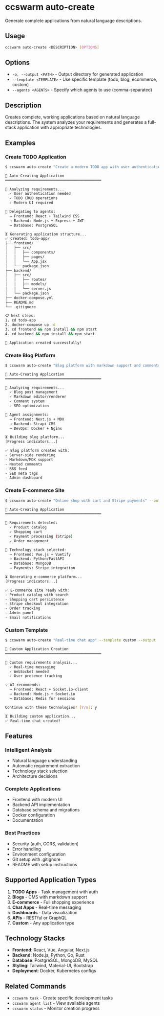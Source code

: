 # ccswarm auto-create

Generate complete applications from natural language descriptions.

## Usage
```bash
ccswarm auto-create <DESCRIPTION> [OPTIONS]
```

## Options
- `-o, --output <PATH>` - Output directory for generated application
- `--template <TEMPLATE>` - Use specific template (todo, blog, ecommerce, custom)
- `--agents <AGENTS>` - Specify which agents to use (comma-separated)

## Description
Creates complete, working applications based on natural language descriptions. The system analyzes your requirements and generates a full-stack application with appropriate technologies.

## Examples

### Create TODO Application
```bash
$ ccswarm auto-create "Create a modern TODO app with user authentication" --output ./todo-app

🚀 Auto-Creating Application
════════════════════════════════════════════

📝 Analyzing requirements...
  ✓ User authentication needed
  ✓ TODO CRUD operations
  ✓ Modern UI required

🤖 Delegating to agents:
  → Frontend: React + Tailwind CSS
  → Backend: Node.js + Express + JWT
  → Database: PostgreSQL

⏳ Generating application structure...
✅ Created: todo-app/
├── frontend/
│   ├── src/
│   │   ├── components/
│   │   ├── pages/
│   │   └── App.jsx
│   └── package.json
├── backend/
│   ├── src/
│   │   ├── routes/
│   │   ├── models/
│   │   └── server.js
│   └── package.json
├── docker-compose.yml
├── README.md
└── .gitignore

📋 Next steps:
1. cd todo-app
2. docker-compose up -d
3. cd frontend && npm install && npm start
4. cd backend && npm install && npm start

🎉 Application created successfully!
```

### Create Blog Platform
```bash
$ ccswarm auto-create "Blog platform with markdown support and comments" --output ./my-blog

🚀 Auto-Creating Application
════════════════════════════════════════════

📝 Analyzing requirements...
  ✓ Blog post management
  ✓ Markdown editor/renderer
  ✓ Comment system
  ✓ SEO optimization

🤖 Agent assignments:
  → Frontend: Next.js + MDX
  → Backend: Strapi CMS
  → DevOps: Docker + Nginx

⏳ Building blog platform...
[Progress indicators...]

✅ Blog platform created with:
- Server-side rendering
- Markdown/MDX support
- Nested comments
- RSS feed
- SEO meta tags
- Admin dashboard
```

### Create E-commerce Site
```bash
$ ccswarm auto-create "Online shop with cart and Stripe payments" --output ./shop

🚀 Auto-Creating Application
════════════════════════════════════════════

📝 Requirements detected:
  ✓ Product catalog
  ✓ Shopping cart
  ✓ Payment processing (Stripe)
  ✓ Order management

🤖 Technology stack selected:
  → Frontend: Vue.js + Vuetify
  → Backend: Python/FastAPI
  → Database: MongoDB
  → Payments: Stripe integration

⏳ Generating e-commerce platform...
[Progress indicators...]

✅ E-commerce site ready with:
- Product catalog with search
- Shopping cart persistence
- Stripe checkout integration
- Order tracking
- Admin panel
- Email notifications
```

### Custom Template
```bash
$ ccswarm auto-create "Real-time chat app" --template custom --output ./chat-app

🚀 Custom Application Creation
════════════════════════════════════════════

📝 Custom requirements analysis...
  ✓ Real-time messaging
  ✓ WebSocket needed
  ✓ User presence tracking

💡 AI recommends:
  → Frontend: React + Socket.io-client
  → Backend: Node.js + Socket.io
  → Database: Redis for sessions

Continue with these technologies? [Y/n]: y

⏳ Building custom application...
✅ Real-time chat created!
```

## Features

### Intelligent Analysis
- Natural language understanding
- Automatic requirement extraction
- Technology stack selection
- Architecture decisions

### Complete Applications
- Frontend with modern UI
- Backend API implementation
- Database schema and migrations
- Docker configuration
- Documentation

### Best Practices
- Security (auth, CORS, validation)
- Error handling
- Environment configuration
- Git setup with .gitignore
- README with setup instructions

## Supported Application Types
1. **TODO Apps** - Task management with auth
2. **Blogs** - CMS with markdown support
3. **E-commerce** - Full shopping experience
4. **Chat Apps** - Real-time messaging
5. **Dashboards** - Data visualization
6. **APIs** - RESTful or GraphQL
7. **Custom** - Any application type

## Technology Stacks
- **Frontend**: React, Vue, Angular, Next.js
- **Backend**: Node.js, Python, Go, Rust
- **Database**: PostgreSQL, MongoDB, MySQL
- **Styling**: Tailwind, Material-UI, Bootstrap
- **Deployment**: Docker, Kubernetes configs

## Related Commands
- `ccswarm task` - Create specific development tasks
- `ccswarm agent list` - View available agents
- `ccswarm status` - Monitor creation progress
